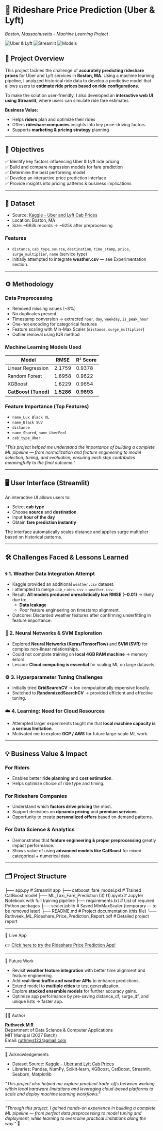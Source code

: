 # 🚕 Rideshare Price Prediction (Uber & Lyft)  
*Boston, Massachusetts - Machine Learning Project*

![Uber & Lyft](https://img.shields.io/badge/Machine%20Learning-Regression-blue) ![Streamlit](https://img.shields.io/badge/UI-Streamlit-green) ![Models](https://img.shields.io/badge/Best%20Model-CatBoost-orange)

## 📌 Project Overview

This project tackles the challenge of **accurately predicting rideshare prices** for Uber and Lyft services in **Boston, MA**. Using a machine learning pipeline, I analyzed historical ride data to develop a predictive model that allows users to **estimate ride prices based on ride configurations**.

To make the solution user-friendly, I also developed an **interactive web UI using Streamlit**, where users can simulate ride fare estimates.

**Business Value:**  
- Helps **riders** plan and optimize their rides  
- Offers **rideshare companies** insights into key price-driving factors  
- Supports **marketing & pricing strategy** planning  

---

## 🎯 Objectives

✅ Identify key factors influencing Uber & Lyft ride pricing  
✅ Build and compare regression models for fare prediction  
✅ Determine the best performing model  
✅ Develop an interactive price prediction interface  
✅ Provide insights into pricing patterns & business implications  

---

## 📂 Dataset

- Source: [Kaggle - Uber and Lyft Cab Prices](https://www.kaggle.com/datasets/ravi72munde/uber-lyft-cab-prices)  
- Location: Boston, MA  
- Size: ~693k records → ~625k after preprocessing  

### Features
- `distance`, `cab_type`, `source`, `destination`, `time_stamp`, `price`, `surge_multiplier`, `name` (service type)
- Initially attempted to integrate **weather.csv** — see Experimentation section.

---

## ⚙️ Methodology

### Data Preprocessing
- Removed missing values (~8%)  
- No duplicates present  
- Timestamp conversion → extracted `hour`, `day`, `weekday`, `is_peak_hour`  
- One-hot encoding for categorical features  
- Feature scaling with Min-Max Scaler (`distance`, `surge_multiplier`)  
- Outlier removal using IQR method  

### Machine Learning Models Used
| Model               | RMSE   | R² Score |
|---------------------|--------|----------|
| Linear Regression   | 2.1759 | 0.9378   |
| Random Forest       | 1.6958 | 0.9622   |
| XGBoost             | 1.6229 | 0.9654   |
| **CatBoost (Tuned)**| **1.5286** | **0.9693** |

### Feature Importance (Top Features)
- `name_Lux Black XL`
- `name_Black SUV`
- `distance`
- `name_Shared`, `name_UberPool`
- `cab_type_Uber`

*"This project helped me understand the importance of building a complete ML pipeline — from normalization and feature engineering to model selection, tuning, and evaluation, ensuring each step contributes meaningfully to the final outcome."*

---

## 🖥️ User Interface (Streamlit)

An interactive UI allows users to:
- Select **cab type**  
- Choose **source** and **destination**  
- Input **hour of the day**  
- Obtain **fare prediction instantly**

The interface automatically scales distance and applies surge multiplier based on historical patterns.

---

## 🛠️ Challenges Faced & Lessons Learned

### 🌀 1. Weather Data Integration Attempt
- Kaggle provided an additional `weather.csv` dataset.
- I attempted to merge `cab_rides.csv` + `weather.csv`.
- Result: **All models produced unrealistically low RMSE (~0.01)** → likely due to:
  - **Data leakage**
  - Poor feature engineering on timestamp alignment.
- Outcome: Discarded weather features after confirming underfitting in feature importance.

### 🧠 2. Neural Networks & SVM Exploration
- Explored **Neural Networks (Keras/TensorFlow)** and **SVM (SVR)** for complex non-linear relationships.
- Could not complete training on **local 4GB RAM machine** → memory errors.
- Lesson: **Cloud computing is essential** for scaling ML on large datasets.

### ⚙️ 3. Hyperparameter Tuning Challenges
- Initially tried **GridSearchCV** → too computationally expensive locally.
- Switched to **RandomizedSearchCV** → provided efficient and effective tuning.

### ☁️ 4. Learning: Need for Cloud Resources
- Attempted larger experiments taught me that **local machine capacity is a serious limitation**.
- Motivated me to explore **GCP / AWS** for future large-scale ML work.

---

## 💡 Business Value & Impact

### For Riders
- Enables better **ride planning** and **cost estimation**.
- Helps optimize choice of ride type and timing.

### For Rideshare Companies
- Understand which **factors drive pricing** the most.
- Support decisions on **dynamic pricing** and **premium services**.
- Opportunity to create **personalized offers** based on demand patterns.

### For Data Science & Analytics
- Demonstrates that **feature engineering & proper preprocessing** greatly impact performance.
- Shows value of using **advanced models like CatBoost** for mixed categorical + numerical data.

---

## 🗂 Project Structure

├── app.py # Streamlit app
├── catboost_fare_model.pkl # Trained CatBoost model
├── ML_Taxi_Fare_Prediction (3) (1).ipynb # Jupyter Notebook with full training pipeline
├── requirements.txt # List of required Python packages
├── scaler.joblib # Saved MinMaxScaler (temporary — to be removed later)
├── README.md # Project documentation (this file)
└── Ruthveek_ML_Rideshare_Price_Prediction_Report.pdf # Detailed project report

---

🚀 Live App

👉 [Click here to try the Rideshare Price Prediction App!](https://rideshare-price-prediction-afhvgrse6snhgbusecldfs.streamlit.app/)

---

🚀 Future Work

- Revisit **weather feature integration** with better time alignment and feature engineering.
- Add **real-time traffic and weather APIs** to enhance predictions.
- Extend model to **multiple cities** to test generalization.
- Explore **stacked ensemble models** for further accuracy gains.
- Optimize app performance by pre-saving distance_df, surge_df, and unique lists → faster app.

---

🧑‍💻 Author

**Ruthveek M R**  
Department of Data Science & Computer Applications  
MIT Manipal (2027 Batch)  
Email: [ruthmys123@gmail.com](mailto:ruthmys123@gmail.com)

---

🤝 Acknowledgements

- Dataset Source: [Kaggle - Uber and Lyft Cab Prices](https://www.kaggle.com/datasets/ravi72munde/uber-lyft-cab-prices)  
- Libraries: Pandas, NumPy, Scikit-learn, XGBoost, CatBoost, Streamlit, Seaborn, Matplotlib

*"This project also helped me explore practical trade-offs between working within local hardware limitations and leveraging cloud-based platforms to scale and deploy machine learning workflows."*

---

*"Through this project, I gained hands-on experience in building a complete ML pipeline — from perfect data preprocessing to model tuning and deployment, while learning to overcome practical limitations along the way."* 🚀


